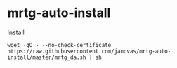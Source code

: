 # mrtg-auto-install
Install
```
wget -qO - --no-check-certificate https://raw.githubusercontent.com/janovas/mrtg-auto-install/master/mrtg_da.sh | sh
```
